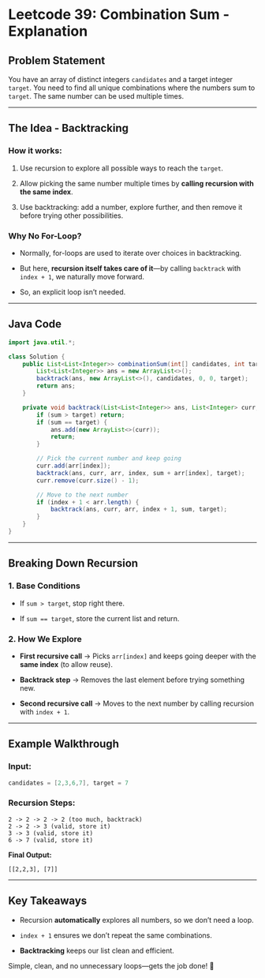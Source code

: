 # **Leetcode 39: Combination Sum - Explanation**

## Problem Statement

You have an array of distinct integers `candidates` and a target integer `target`. You need to find all unique combinations where the numbers sum to `target`. The same number can be used multiple times.

---

## The Idea - Backtracking

### How it works:

1. Use recursion to explore all possible ways to reach the `target`.
    
2. Allow picking the same number multiple times by **calling recursion with the same index**.
    
3. Use backtracking: add a number, explore further, and then remove it before trying other possibilities.
    

### Why No For-Loop?

- Normally, for-loops are used to iterate over choices in backtracking.
    
- But here, **recursion itself takes care of it**—by calling `backtrack` with `index + 1`, we naturally move forward.
    
- So, an explicit loop isn’t needed.
    

---

## Java Code

```java
import java.util.*;

class Solution {
    public List<List<Integer>> combinationSum(int[] candidates, int target) {
        List<List<Integer>> ans = new ArrayList<>();
        backtrack(ans, new ArrayList<>(), candidates, 0, 0, target);
        return ans;
    }

    private void backtrack(List<List<Integer>> ans, List<Integer> curr, int[] arr, int index, int sum, int target) {
        if (sum > target) return;
        if (sum == target) {
            ans.add(new ArrayList<>(curr));
            return;
        }

        // Pick the current number and keep going
        curr.add(arr[index]);
        backtrack(ans, curr, arr, index, sum + arr[index], target);
        curr.remove(curr.size() - 1);

        // Move to the next number
        if (index + 1 < arr.length) {
            backtrack(ans, curr, arr, index + 1, sum, target);
        }
    }
}
```

---

## Breaking Down Recursion

### 1. Base Conditions

- If `sum > target`, stop right there.
    
- If `sum == target`, store the current list and return.
    

### 2. How We Explore

- **First recursive call** → Picks `arr[index]` and keeps going deeper with the **same index** (to allow reuse).
    
- **Backtrack step** → Removes the last element before trying something new.
    
- **Second recursive call** → Moves to the next number by calling recursion with `index + 1`.
    

---

## Example Walkthrough

### Input:

```java
candidates = [2,3,6,7], target = 7
```

### Recursion Steps:

```
2 -> 2 -> 2 -> 2 (too much, backtrack)
2 -> 2 -> 3 (valid, store it)
3 -> 3 (valid, store it)
6 -> 7 (valid, store it)
```

**Final Output:**

```
[[2,2,3], [7]]
```

---

## Key Takeaways

- Recursion **automatically** explores all numbers, so we don’t need a loop.
    
- `index + 1` ensures we don’t repeat the same combinations.
    
- **Backtracking** keeps our list clean and efficient.
    

Simple, clean, and no unnecessary loops—gets the job done! 🚀